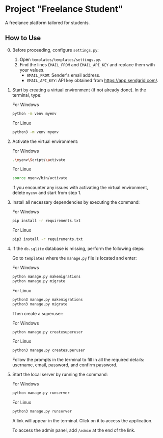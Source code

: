 # Project "Freelance Student"

A freelance platform tailored for students.

## How to Use

0. Before proceeding, configure `settings.py`:

    1. Open `templates/templates/settings.py`.
    2. Find the lines `EMAIL_FROM` and `EMAIL_API_KEY` and replace them with your values.
        - `EMAIL_FROM`: Sender's email address.
        - `EMAIL_API_KEY`: API key obtained from https://app.sendgrid.com/.

1. Start by creating a virtual environment (if not already done). In the terminal, type:

    For Windows
    ```bash
    python -m venv myenv
    ```

    For Linux
    ```bash
    python3 -m venv myenv
    ```

2. Activate the virtual environment:

    For Windows
    ```bash
    .\myenv\Scripts\activate
    ```

    For Linux
    ```bash
    source myenv/bin/activate
    ```

    If you encounter any issues with activating the virtual environment, delete `myenv` and start from step 1.

3. Install all necessary dependencies by executing the command:

    For Windows
    ```bash
    pip install -r requirements.txt
    ```

    For Linux
    ```bash
    pip3 install -r requirements.txt
    ```

4. If the `db.sqlite` database is missing, perform the following steps:

    Go to `templates` where the `manage.py` file is located and enter:

    For Windows
    ```bash
    python manage.py makemigrations
    python manage.py migrate
    ```

    For Linux
    ```bash
    python3 manage.py makemigrations
    python3 manage.py migrate
    ```

    Then create a superuser:

    For Windows
    ```bash
    python manage.py createsuperuser
    ```

    For Linux
    ```bash
    python3 manage.py createsuperuser
    ```

    Follow the prompts in the terminal to fill in all the required details: username, email, password, and confirm password.

5. Start the local server by running the command:

    For Windows
    ```bash
    python manage.py runserver
    ```

    For Linux
    ```bash
    python3 manage.py runserver
    ```

    A link will appear in the terminal. Click on it to access the application.

    To access the admin panel, add `/admin` at the end of the link.